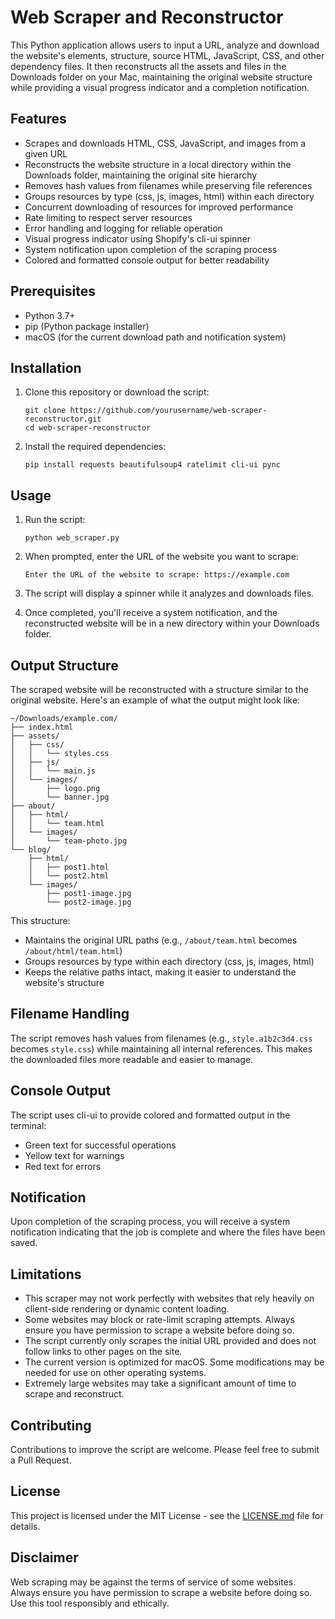 # Web Scraper and Reconstructor

This Python application allows users to input a URL, analyze and download the website's elements, structure, source HTML, JavaScript, CSS, and other dependency files. It then reconstructs all the assets and files in the Downloads folder on your Mac, maintaining the original website structure while providing a visual progress indicator and a completion notification.

## Features

- Scrapes and downloads HTML, CSS, JavaScript, and images from a given URL
- Reconstructs the website structure in a local directory within the Downloads folder, maintaining the original site hierarchy
- Removes hash values from filenames while preserving file references
- Groups resources by type (css, js, images, html) within each directory
- Concurrent downloading of resources for improved performance
- Rate limiting to respect server resources
- Error handling and logging for reliable operation
- Visual progress indicator using Shopify's cli-ui spinner
- System notification upon completion of the scraping process
- Colored and formatted console output for better readability

## Prerequisites

- Python 3.7+
- pip (Python package installer)
- macOS (for the current download path and notification system)

## Installation

1. Clone this repository or download the script:

   ```
   git clone https://github.com/yourusername/web-scraper-reconstructor.git
   cd web-scraper-reconstructor
   ```

2. Install the required dependencies:

   ```
   pip install requests beautifulsoup4 ratelimit cli-ui pync
   ```

## Usage

1. Run the script:

   ```
   python web_scraper.py
   ```

2. When prompted, enter the URL of the website you want to scrape:

   ```
   Enter the URL of the website to scrape: https://example.com
   ```

3. The script will display a spinner while it analyzes and downloads files.

4. Once completed, you'll receive a system notification, and the reconstructed website will be in a new directory within your Downloads folder.

## Output Structure

The scraped website will be reconstructed with a structure similar to the original website. Here's an example of what the output might look like:

```
~/Downloads/example.com/
├── index.html
├── assets/
│   ├── css/
│   │   └── styles.css
│   ├── js/
│   │   └── main.js
│   └── images/
│       ├── logo.png
│       └── banner.jpg
├── about/
│   ├── html/
│   │   └── team.html
│   └── images/
│       └── team-photo.jpg
└── blog/
    ├── html/
    │   ├── post1.html
    │   └── post2.html
    └── images/
        ├── post1-image.jpg
        └── post2-image.jpg
```

This structure:
- Maintains the original URL paths (e.g., `/about/team.html` becomes `/about/html/team.html`)
- Groups resources by type within each directory (css, js, images, html)
- Keeps the relative paths intact, making it easier to understand the website's structure

## Filename Handling

The script removes hash values from filenames (e.g., `style.a1b2c3d4.css` becomes `style.css`) while maintaining all internal references. This makes the downloaded files more readable and easier to manage.

## Console Output

The script uses cli-ui to provide colored and formatted output in the terminal:

- Green text for successful operations
- Yellow text for warnings
- Red text for errors

## Notification

Upon completion of the scraping process, you will receive a system notification indicating that the job is complete and where the files have been saved.

## Limitations

- This scraper may not work perfectly with websites that rely heavily on client-side rendering or dynamic content loading.
- Some websites may block or rate-limit scraping attempts. Always ensure you have permission to scrape a website before doing so.
- The script currently only scrapes the initial URL provided and does not follow links to other pages on the site.
- The current version is optimized for macOS. Some modifications may be needed for use on other operating systems.
- Extremely large websites may take a significant amount of time to scrape and reconstruct.

## Contributing

Contributions to improve the script are welcome. Please feel free to submit a Pull Request.

## License

This project is licensed under the MIT License - see the [LICENSE.md](LICENSE.md) file for details.

## Disclaimer

Web scraping may be against the terms of service of some websites. Always ensure you have permission to scrape a website before doing so. Use this tool responsibly and ethically.
